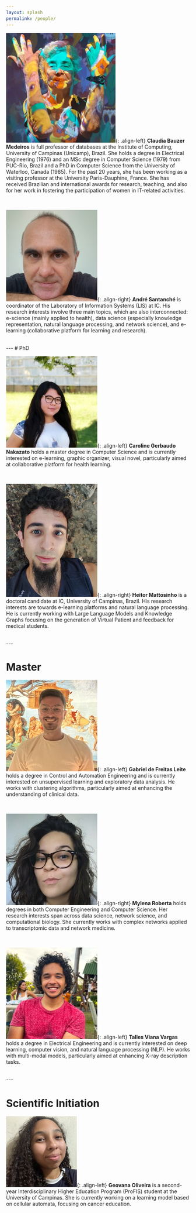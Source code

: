 ```yaml
---
layout: splash
permalink: /people/
---
```


<!-- 
  1. Imagens sejam limitadas a 250px x 250px
 -->

![Claudia Bauzer Medeiros](images/claudia-bauzer-medeiros.jpg){: .align-left} **Claudia Bauzer Medeiros** is full professor of databases at the Institute of Computing, University of Campinas (Unicamp), Brazil. She holds a degree in Electrical Engineering (1976) and an MSc degree in Computer Science (1979) from PUC-Rio, Brazil and a PhD in Computer Science from the University of Waterloo, Canada (1985). For the past 20 years, she has been working as a visiting professor at the University Paris-Dauphine, France. She has received Brazilian and international awards for research, teaching, and also for her work in fostering the participation of women in IT-related activities.

<br clear="all">

![André Santanché](images/andre-santanche.jpg){: .align-right} **André Santanché** is coordinator of the Laboratory of Information Systems (LIS) at IC. His research interests involve three main topics, which are also interconnected: e-science (mainly applied to health), data science (especially knowledge representation, natural language processing, and network science), and e-learning (collaborative platform for learning and research).


<br clear="all">
---
# PhD

![Caroline Gerbaudo Nakazato](images/caroline-gerbaudo-nakazato.jpg){: .align-left} **Caroline Gerbaudo Nakazato** holds a master degree in Computer Science and is currently interested on e-learning, graphic organizer, visual novel, particularly aimed at collaborative platform for health learning.

<br clear="all">

![Heitor Mattosinho](images/heitor-mattosinho.jpg){: .align-right} **Heitor Mattosinho** is a doctoral candidate at IC, University of Campinas, Brazil. His research interests are towards e-learning platforms and natural language processing. He is currently working with Large Language Models and Knowledge Graphs focusing on the generation of Virtual Patient and feedback for medical students.

<br clear="all">
---

# Master

![Gabriel de Freitas Leite](images/Gabriel-Leite.jpeg){: .align-left} **Gabriel de Freitas Leite** holds a degree in Control and Automation Engineering and is currently interested on unsupervised learning and exploratory data analysis. He works with clustering algorithms, particularly aimed at enhancing the understanding of clinical data.

<br clear="all">

![Mylena Roberta](images/mylena-roberta.jpg){: .align-right} **Mylena Roberta** holds degrees in both Computer Engineering and Computer Science. Her research interests span across data science, network science, and computational biology. She currently works with complex networks applied to transcriptomic data and network medicine.

<br clear="all">

![Talles Viana Vargas](images/talles-viana-vargas.jpg){: .align-left} **Talles Viana Vargas** holds a degree in Electrical Engineering and is currently interested on deep learning, computer vision, and natural language processing (NLP). He works with multi-modal models, particularly aimed at enhancing X-ray description tasks.

<br clear="all">
---

# Scientific Initiation

![Geovana Oliveira](images/geovana.jpg){: .align-left} **Geovana Oliveira** is a second-year Interdisciplinary Higher Education Program (ProFIS) student at the University of Campinas. She is currently working on a learning model based on cellular automata, focusing on cancer education.